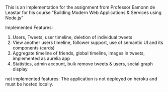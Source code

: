 This is an implementation for the assignment from Professor Eamonn de Leastar for his course
"Building  Modern Web Applications & Services using Node.js"

Implemented Features:
1. Users, Tweets, user timeline, deletion of individual tweets
2. View another users timeline, follower support, use of semantic UI and its components (cards)
3. Aggregate timeline of friends, global timeline, images in tweets, implemented as aurelia app
4. Statistics, admin account, bulk remove tweets & users, social graph display

not implemented features:
The application is not deployed on heroku and must be hosted locally.
